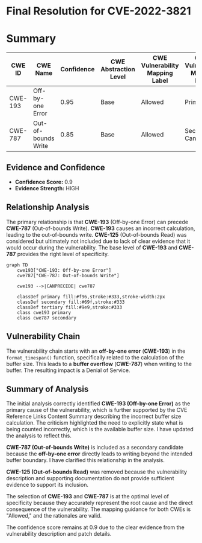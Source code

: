 # Final Resolution for CVE-2022-3821

# Summary
| CWE ID | CWE Name | Confidence | CWE Abstraction Level | CWE Vulnerability Mapping Label | CWE-Vulnerability Mapping Notes |
|---|---|---|---|---|---|
| CWE-193 | Off-by-one Error | 0.95 | Base | Allowed | Primary CWE |
| CWE-787 | Out-of-bounds Write | 0.85 | Base | Allowed | Secondary Candidate |

## Evidence and Confidence

*   **Confidence Score:** 0.9
*   **Evidence Strength:** HIGH

## Relationship Analysis
The primary relationship is that **CWE-193** (Off-by-one Error) can precede **CWE-787** (Out-of-bounds Write). **CWE-193** causes an incorrect calculation, leading to the out-of-bounds write. **CWE-125** (Out-of-bounds Read) was considered but ultimately not included due to lack of clear evidence that it would occur during the vulnerability. The base level of **CWE-193** and **CWE-787** provides the right level of specificity.

```mermaid
graph TD
    cwe193["CWE-193: Off-by-one Error"]
    cwe787["CWE-787: Out-of-bounds Write"]
    
    cwe193 -->|CANPRECEDE| cwe787
    
    classDef primary fill:#f96,stroke:#333,stroke-width:2px
    classDef secondary fill:#69f,stroke:#333
    classDef tertiary fill:#9e9,stroke:#333
    class cwe193 primary
    class cwe787 secondary
```

## Vulnerability Chain
The vulnerability chain starts with an **off-by-one error** (**CWE-193**) in the `format_timespan()` function, specifically related to the calculation of the buffer size. This leads to a **buffer overflow** (**CWE-787**) when writing to the buffer. The resulting impact is a Denial of Service.

## Summary of Analysis
The initial analysis correctly identified **CWE-193 (Off-by-one Error)** as the primary cause of the vulnerability, which is further supported by the CVE Reference Links Content Summary describing the incorrect buffer size calculation. The criticism highlighted the need to explicitly state what is being counted incorrectly, which is the available buffer size. I have updated the analysis to reflect this.

**CWE-787 (Out-of-bounds Write)** is included as a secondary candidate because the **off-by-one error** directly leads to writing beyond the intended buffer boundary. I have clarified this relationship in the analysis.

**CWE-125 (Out-of-bounds Read)** was removed because the vulnerability description and supporting documentation do not provide sufficient evidence to support its inclusion.

The selection of **CWE-193** and **CWE-787** is at the optimal level of specificity because they accurately represent the root cause and the direct consequence of the vulnerability. The mapping guidance for both CWEs is "Allowed," and the rationales are valid.

The confidence score remains at 0.9 due to the clear evidence from the vulnerability description and patch details.
